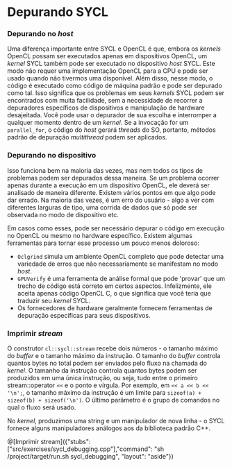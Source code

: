 # Depurando SYCL

### Depurando no _host_

Uma diferença importante entre SYCL e OpenCL é que, embora os _kernels_ OpenCL possam ser executados apenas em dispositivos OpenCL, um _kernel_ SYCL também pode ser executado no dispositivo _host_ SYCL. Este modo não requer uma implementação OpenCL para a CPU e pode ser usado quando não tivermos uma disponível. Além disso, nesse modo, o código é executado como código de máquina padrão e pode ser depurado como tal. Isso significa que os problemas em seus _kernels_ SYCL podem ser encontrados com muita facilidade, sem a necessidade de recorrer a depuradores específicos de dispositivos e manipulação de hardware desajeitada. Você pode usar o depurador de sua escolha e interromper a qualquer momento dentro de um _kernel_. Se a invocação for um `parallel_for`, o código do _host_ gerará _threads_ do SO, portanto, métodos padrão de depuração _multithread_ podem ser aplicados.

### Depurando no dispositivo

Isso funciona bem na maioria das vezes, mas nem todos os tipos de problemas podem ser depurados dessa maneira. Se um problema ocorrer apenas durante a execução em um dispositivo OpenCL, ele deverá ser analisado de maneira diferente. Existem vários pontos em que algo pode dar errado. Na maioria das vezes, é um erro do usuário - algo a ver com diferentes larguras de tipo, uma corrida de dados que só pode ser observada no modo de dispositivo etc.

Em casos como esses, pode ser necessário depurar o código em execução no OpenCL ou mesmo no hardware específico. Existem algumas ferramentas para tornar esse processo um pouco menos doloroso:
* `Oclgrind` simula um ambiente OpenCL completo que pode detectar uma variedade de erros que não necessariamente se manifestam no modo _host_.
* `GPUVerify` é uma ferramenta de análise formal que pode 'provar' que um trecho de código está correto em certos aspectos. Infelizmente, ele aceita apenas código OpenCL C, o que significa que você teria que traduzir seu _kernel_ SYCL.
* Os fornecedores de hardware geralmente fornecem ferramentas de depuração específicas para seus dispositivos.

### Imprimir _stream_

O construtor `cl::sycl::stream` recebe dois números - o tamanho máximo do _buffer_ e o tamanho máximo da instrução. O tamanho do _buffer_ controla quantos bytes no total podem ser enviados pelo fluxo na chamada do _kernel_. O tamanho da instrução controla quantos bytes podem ser produzidos em uma única instrução, ou seja, tudo entre o primeiro stream::operator `<<` e o ponto e vírgula. Por exemplo, em `<< a << b << '\n';`, o tamanho máximo da instrução é um limite para `sizeof(a) + sizeof(b) + sizeof('\n')`. O último parâmetro é o grupo de comandos no qual o fluxo será usado.

No _kernel_, produzimos uma string e um manipulador de nova linha - o SYCL fornece alguns manipuladores análogos aos da biblioteca padrão C++.

@[Imprimir stream]({"stubs": ["src/exercises/sycl_debugging.cpp"],"command": "sh /project/target/run.sh sycl_debugging", "layout": "aside"})
